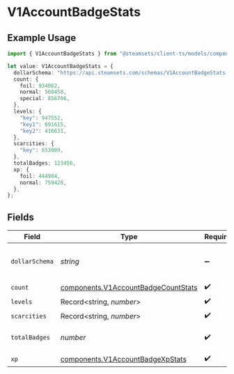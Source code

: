 # V1AccountBadgeStats

## Example Usage

```typescript
import { V1AccountBadgeStats } from "@steamsets/client-ts/models/components";

let value: V1AccountBadgeStats = {
  dollarSchema: "https://api.steamsets.com/schemas/V1AccountBadgeStats.json",
  count: {
    foil: 934062,
    normal: 560458,
    special: 856706,
  },
  levels: {
    "key": 947552,
    "key1": 691615,
    "key2": 416631,
  },
  scarcities: {
    "key": 653009,
  },
  totalBadges: 123456,
  xp: {
    foil: 444904,
    normal: 759428,
  },
};
```

## Fields

| Field                                                                                      | Type                                                                                       | Required                                                                                   | Description                                                                                | Example                                                                                    |
| ------------------------------------------------------------------------------------------ | ------------------------------------------------------------------------------------------ | ------------------------------------------------------------------------------------------ | ------------------------------------------------------------------------------------------ | ------------------------------------------------------------------------------------------ |
| `dollarSchema`                                                                             | *string*                                                                                   | :heavy_minus_sign:                                                                         | A URL to the JSON Schema for this object.                                                  | https://api.steamsets.com/schemas/V1AccountBadgeStats.json                                 |
| `count`                                                                                    | [components.V1AccountBadgeCountStats](../../models/components/v1accountbadgecountstats.md) | :heavy_check_mark:                                                                         | N/A                                                                                        |                                                                                            |
| `levels`                                                                                   | Record<string, *number*>                                                                   | :heavy_check_mark:                                                                         | N/A                                                                                        |                                                                                            |
| `scarcities`                                                                               | Record<string, *number*>                                                                   | :heavy_check_mark:                                                                         | N/A                                                                                        |                                                                                            |
| `totalBadges`                                                                              | *number*                                                                                   | :heavy_check_mark:                                                                         | The total number of badges                                                                 | 123456                                                                                     |
| `xp`                                                                                       | [components.V1AccountBadgeXpStats](../../models/components/v1accountbadgexpstats.md)       | :heavy_check_mark:                                                                         | N/A                                                                                        |                                                                                            |
